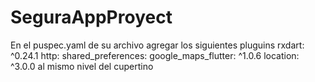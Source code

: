 # SeguraAppProyect
En el puspec.yaml de su archivo agregar los siguientes pluguins
  rxdart: ^0.24.1
  http:
  shared_preferences:
  google_maps_flutter: ^1.0.6
  location: ^3.0.0
 al mismo nivel del cupertino
